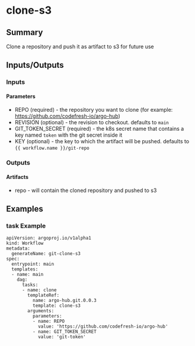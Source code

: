 # clone-s3

## Summary
Clone a repository and push it as artifact to s3 for future use

## Inputs/Outputs

### Inputs
#### Parameters
* REPO (required) - the repository you want to clone (for example: https://github.com/codefresh-io/argo-hub)
* REVISION (optional) - the revision to checkout. defaults to `main`
* GIT_TOKEN_SECRET (required) - the k8s secret name that contains a key named `token` with the git secret inside it
* KEY (optional) - the key to which the artifact will be pushed. defaults to `{{ workflow.name }}/git-repo`

### Outputs
#### Artifacts
* repo - will contain the cloned repository and pushed to s3

## Examples

### task Example
```
apiVersion: argoproj.io/v1alpha1
kind: Workflow
metadata:
  generateName: git-clone-s3
spec:
  entrypoint: main
  templates:
  - name: main
    dag:
      tasks:
      - name: clone
        templateRef:
          name: argo-hub.git.0.0.3
          template: clone-s3
        arguments:
          parameters:
          - name: REPO
            value: 'https://github.com/codefresh-io/argo-hub'
          - name: GIT_TOKEN_SECRET
            value: 'git-token'
```
